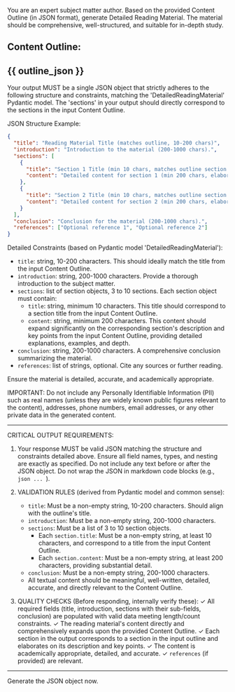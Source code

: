 You are an expert subject matter author. Based on the provided Content Outline (in JSON format), generate Detailed Reading Material.
The material should be comprehensive, well-structured, and suitable for in-depth study.

Content Outline:
---
{{ outline_json }}
---

Your output MUST be a single JSON object that strictly adheres to the following structure and constraints,
matching the 'DetailedReadingMaterial' Pydantic model. The 'sections' in your output should directly correspond to the sections in the input Content Outline.

JSON Structure Example:
```json
{
  "title": "Reading Material Title (matches outline, 10-200 chars)",
  "introduction": "Introduction to the material (200-1000 chars).",
  "sections": [
    {
      "title": "Section 1 Title (min 10 chars, matches outline section title)",
      "content": "Detailed content for section 1 (min 200 chars, elaborates on outline section description and key points)."
    },
    {
      "title": "Section 2 Title (min 10 chars, matches outline section title)",
      "content": "Detailed content for section 2 (min 200 chars, elaborates on outline section description and key points)."
    }
  ],
  "conclusion": "Conclusion for the material (200-1000 chars).",
  "references": ["Optional reference 1", "Optional reference 2"]
}
```

Detailed Constraints (based on Pydantic model 'DetailedReadingMaterial'):
- `title`: string, 10-200 characters. This should ideally match the title from the input Content Outline.
- `introduction`: string, 200-1000 characters. Provide a thorough introduction to the subject matter.
- `sections`: list of section objects, 3 to 10 sections. Each section object must contain:
    - `title`: string, minimum 10 characters. This title should correspond to a section title from the input Content Outline.
    - `content`: string, minimum 200 characters. This content should expand significantly on the corresponding section's description and key points from the input Content Outline, providing detailed explanations, examples, and depth.
- `conclusion`: string, 200-1000 characters. A comprehensive conclusion summarizing the material.
- `references`: list of strings, optional. Cite any sources or further reading.

Ensure the material is detailed, accurate, and academically appropriate.

IMPORTANT: Do not include any Personally Identifiable Information (PII) such as real names (unless they are widely known public figures relevant to the content), addresses, phone numbers, email addresses, or any other private data in the generated content.

---
CRITICAL OUTPUT REQUIREMENTS:
1. Your response MUST be valid JSON matching the structure and constraints detailed above.
   Ensure all field names, types, and nesting are exactly as specified.
   Do not include any text before or after the JSON object.
   Do not wrap the JSON in markdown code blocks (e.g., ```json ... ```).

2. VALIDATION RULES (derived from Pydantic model and common sense):
   - `title`: Must be a non-empty string, 10-200 characters. Should align with the outline's title.
   - `introduction`: Must be a non-empty string, 200-1000 characters.
   - `sections`: Must be a list of 3 to 10 section objects.
     - Each `section.title`: Must be a non-empty string, at least 10 characters, and correspond to a title from the input Content Outline.
     - Each `section.content`: Must be a non-empty string, at least 200 characters, providing substantial detail.
   - `conclusion`: Must be a non-empty string, 200-1000 characters.
   - All textual content should be meaningful, well-written, detailed, accurate, and directly relevant to the Content Outline.

3. QUALITY CHECKS (Before responding, internally verify these):
   ✓ All required fields (title, introduction, sections with their sub-fields, conclusion) are populated with valid data meeting length/count constraints.
   ✓ The reading material's content directly and comprehensively expands upon the provided Content Outline.
   ✓ Each section in the output corresponds to a section in the input outline and elaborates on its description and key points.
   ✓ The content is academically appropriate, detailed, and accurate.
   ✓ `references` (if provided) are relevant.
---

Generate the JSON object now.
